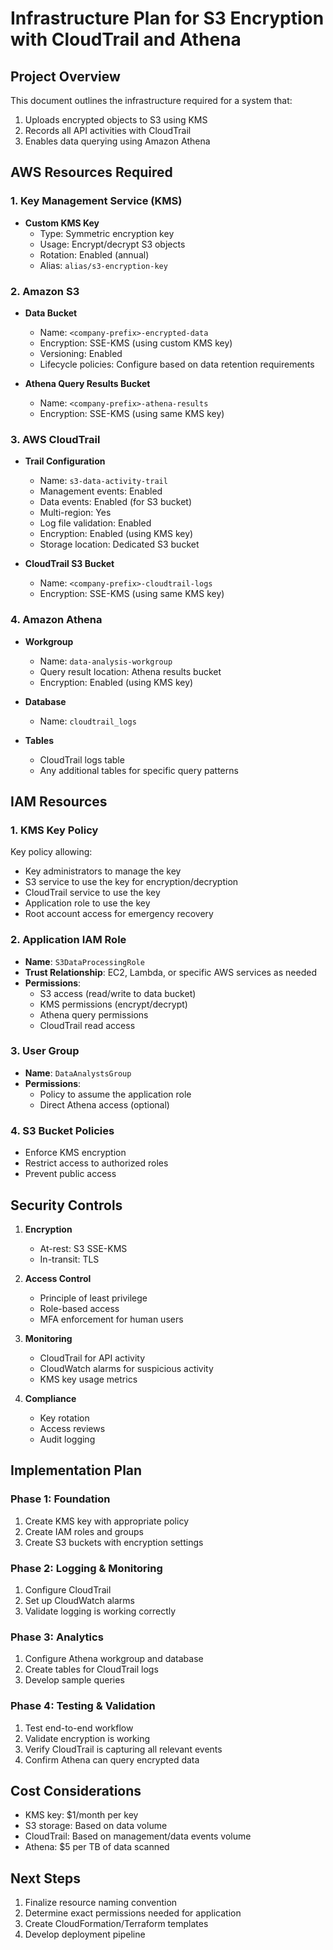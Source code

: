 # Infrastructure Plan for S3 Encryption with CloudTrail and Athena

## Project Overview

This document outlines the infrastructure required for a system that:
1. Uploads encrypted objects to S3 using KMS
2. Records all API activities with CloudTrail
3. Enables data querying using Amazon Athena

## AWS Resources Required

### 1. Key Management Service (KMS)

- **Custom KMS Key**
  - Type: Symmetric encryption key
  - Usage: Encrypt/decrypt S3 objects
  - Rotation: Enabled (annual)
  - Alias: `alias/s3-encryption-key`

### 2. Amazon S3

- **Data Bucket**
  - Name: `<company-prefix>-encrypted-data`
  - Encryption: SSE-KMS (using custom KMS key)
  - Versioning: Enabled
  - Lifecycle policies: Configure based on data retention requirements

- **Athena Query Results Bucket**
  - Name: `<company-prefix>-athena-results`
  - Encryption: SSE-KMS (using same KMS key)

### 3. AWS CloudTrail

- **Trail Configuration**
  - Name: `s3-data-activity-trail`
  - Management events: Enabled
  - Data events: Enabled (for S3 bucket)
  - Multi-region: Yes
  - Log file validation: Enabled
  - Encryption: Enabled (using KMS key)
  - Storage location: Dedicated S3 bucket

- **CloudTrail S3 Bucket**
  - Name: `<company-prefix>-cloudtrail-logs`
  - Encryption: SSE-KMS (using same KMS key)

### 4. Amazon Athena

- **Workgroup**
  - Name: `data-analysis-workgroup`
  - Query result location: Athena results bucket
  - Encryption: Enabled (using KMS key)

- **Database**
  - Name: `cloudtrail_logs`

- **Tables**
  - CloudTrail logs table
  - Any additional tables for specific query patterns

## IAM Resources

### 1. KMS Key Policy

Key policy allowing:
- Key administrators to manage the key
- S3 service to use the key for encryption/decryption
- CloudTrail service to use the key
- Application role to use the key
- Root account access for emergency recovery

### 2. Application IAM Role

- **Name**: `S3DataProcessingRole`
- **Trust Relationship**: EC2, Lambda, or specific AWS services as needed
- **Permissions**:
  - S3 access (read/write to data bucket)
  - KMS permissions (encrypt/decrypt)
  - Athena query permissions
  - CloudTrail read access

### 3. User Group

- **Name**: `DataAnalystsGroup`
- **Permissions**:
  - Policy to assume the application role
  - Direct Athena access (optional)

### 4. S3 Bucket Policies

- Enforce KMS encryption
- Restrict access to authorized roles
- Prevent public access

## Security Controls

1. **Encryption**
   - At-rest: S3 SSE-KMS
   - In-transit: TLS

2. **Access Control**
   - Principle of least privilege
   - Role-based access
   - MFA enforcement for human users

3. **Monitoring**
   - CloudTrail for API activity
   - CloudWatch alarms for suspicious activity
   - KMS key usage metrics

4. **Compliance**
   - Key rotation
   - Access reviews
   - Audit logging

## Implementation Plan

### Phase 1: Foundation
1. Create KMS key with appropriate policy
2. Create IAM roles and groups
3. Create S3 buckets with encryption settings

### Phase 2: Logging & Monitoring
1. Configure CloudTrail
2. Set up CloudWatch alarms
3. Validate logging is working correctly

### Phase 3: Analytics
1. Configure Athena workgroup and database
2. Create tables for CloudTrail logs
3. Develop sample queries

### Phase 4: Testing & Validation
1. Test end-to-end workflow
2. Validate encryption is working
3. Verify CloudTrail is capturing all relevant events
4. Confirm Athena can query encrypted data

## Cost Considerations

- KMS key: $1/month per key
- S3 storage: Based on data volume
- CloudTrail: Based on management/data events volume
- Athena: $5 per TB of data scanned

## Next Steps

1. Finalize resource naming convention
2. Determine exact permissions needed for application
3. Create CloudFormation/Terraform templates
4. Develop deployment pipeline